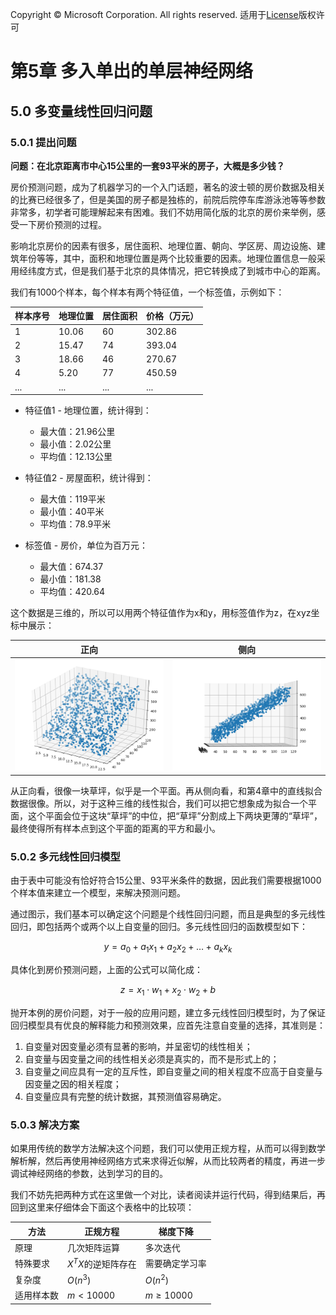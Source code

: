 Copyright © Microsoft Corporation. All rights reserved.
  适用于[License](https://github.com/Microsoft/ai-edu/blob/master/LICENSE.md)版权许可

# 第5章 多入单出的单层神经网络

## 5.0 多变量线性回归问题

### 5.0.1 提出问题

**问题：在北京距离市中心15公里的一套93平米的房子，大概是多少钱？**

房价预测问题，成为了机器学习的一个入门话题，著名的波士顿的房价数据及相关的比赛已经很多了，但是美国的房子都是独栋的，前院后院停车库游泳池等等参数非常多，初学者可能理解起来有困难。我们不妨用简化版的北京的房价来举例，感受一下房价预测的过程。

影响北京房价的因素有很多，居住面积、地理位置、朝向、学区房、周边设施、建筑年份等等，其中，面积和地理位置是两个比较重要的因素。地理位置信息一般采用经纬度方式，但是我们基于北京的具体情况，把它转换成了到城市中心的距离。

我们有1000个样本，每个样本有两个特征值，一个标签值，示例如下：

|样本序号|地理位置|居住面积|价格（万元）|
|---|---|---|---|
|1|10.06|60|302.86|
|2|15.47|74|393.04|
|3|18.66|46|270.67|
|4|5.20|77|450.59|
|...|...|...|...|

- 特征值1 - 地理位置，统计得到：
  - 最大值：21.96公里
  - 最小值：2.02公里
  - 平均值：12.13公里

- 特征值2 - 房屋面积，统计得到：
  - 最大值：119平米
  - 最小值：40平米
  - 平均值：78.9平米

- 标签值 - 房价，单位为百万元：
  - 最大值：674.37
  - 最小值：181.38
  - 平均值：420.64

这个数据是三维的，所以可以用两个特征值作为x和y，用标签值作为z，在xyz坐标中展示：

|正向|侧向|
|---|---|
|<img src="../Images/5/data1.png"/>|<img src="../Images/5/data2.png"/>|

从正向看，很像一块草坪，似乎是一个平面。再从侧向看，和第4章中的直线拟合数据很像。所以，对于这种三维的线性拟合，我们可以把它想象成为拟合一个平面，这个平面会位于这块“草坪”的中位，把“草坪”分割成上下两块更薄的“草坪”，最终使得所有样本点到这个平面的距离的平方和最小。

### 5.0.2 多元线性回归模型

由于表中可能没有恰好符合15公里、93平米条件的数据，因此我们需要根据1000个样本值来建立一个模型，来解决预测问题。

通过图示，我们基本可以确定这个问题是个线性回归问题，而且是典型的多元线性回归，即包括两个或两个以上自变量的回归。多元线性回归的函数模型如下：

$$y=a_0+a_1x_1+a_2x_2+\dots+a_kx_k$$

具体化到房价预测问题，上面的公式可以简化成：

$$ 
z = x_1 \cdot w_1 + x_2 \cdot w_2 + b
$$

抛开本例的房价问题，对于一般的应用问题，建立多元线性回归模型时，为了保证回归模型具有优良的解释能力和预测效果，应首先注意自变量的选择，其准则是：
1. 自变量对因变量必须有显著的影响，并呈密切的线性相关；
2. 自变量与因变量之间的线性相关必须是真实的，而不是形式上的；
3. 自变量之间应具有一定的互斥性，即自变量之间的相关程度不应高于自变量与因变量之因的相关程度；
4. 自变量应具有完整的统计数据，其预测值容易确定。

### 5.0.3 解决方案

如果用传统的数学方法解决这个问题，我们可以使用正规方程，从而可以得到数学解析解，然后再使用神经网络方式来求得近似解，从而比较两者的精度，再进一步调试神经网络的参数，达到学习的目的。

我们不妨先把两种方式在这里做一个对比，读者阅读并运行代码，得到结果后，再回到这里来仔细体会下面这个表格中的比较项：

|方法|正规方程|梯度下降|
|---|-----|-----|
|原理|几次矩阵运算|多次迭代|
|特殊要求|$X^TX$的逆矩阵存在|需要确定学习率|
|复杂度|$O(n^3)$|$O(n^2)$|
|适用样本数|$m \lt 10000$|$m \ge 10000$|


